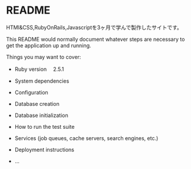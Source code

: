 # README

HTMl&CSS,RubyOnRails,Javascriptを3ヶ月で学んで製作したサイトです。

This README would normally document whatever steps are necessary to get the
application up and running.

Things you may want to cover:

* Ruby version　 2.5.1

* System dependencies

* Configuration

* Database creation

* Database initialization

* How to run the test suite

* Services (job queues, cache servers, search engines, etc.)

* Deployment instructions

* ...
